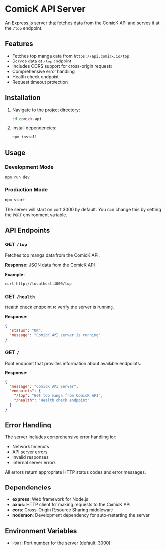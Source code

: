 # ComicK API Server

An Express.js server that fetches data from the ComicK API and serves it at the `/top` endpoint.

## Features

- Fetches top manga data from `https://api.comick.io/top`
- Serves data at `/top` endpoint
- Includes CORS support for cross-origin requests
- Comprehensive error handling
- Health check endpoint
- Request timeout protection

## Installation

1. Navigate to the project directory:
   ```bash
   cd comick-api
   ```

2. Install dependencies:
   ```bash
   npm install
   ```

## Usage

### Development Mode
```bash
npm run dev
```

### Production Mode
```bash
npm start
```

The server will start on port 3000 by default. You can change this by setting the `PORT` environment variable.

## API Endpoints

### GET `/top`
Fetches top manga data from the ComicK API.

**Response:** JSON data from the ComicK API

**Example:**
```bash
curl http://localhost:3000/top
```

### GET `/health`
Health check endpoint to verify the server is running.

**Response:**
```json
{
  "status": "OK",
  "message": "ComicK API server is running"
}
```

### GET `/`
Root endpoint that provides information about available endpoints.

**Response:**
```json
{
  "message": "ComicK API Server",
  "endpoints": {
    "/top": "Get top manga from ComicK API",
    "/health": "Health check endpoint"
  }
}
```

## Error Handling

The server includes comprehensive error handling for:
- Network timeouts
- API server errors
- Invalid responses
- Internal server errors

All errors return appropriate HTTP status codes and error messages.

## Dependencies

- **express**: Web framework for Node.js
- **axios**: HTTP client for making requests to the ComicK API
- **cors**: Cross-Origin Resource Sharing middleware
- **nodemon**: Development dependency for auto-restarting the server

## Environment Variables

- `PORT`: Port number for the server (default: 3000) 